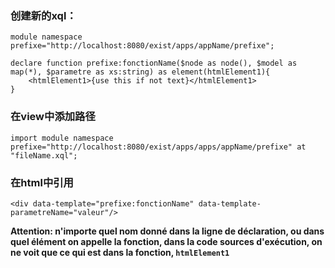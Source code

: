 ### 创建新的xql：

```
module namespace prefixe="http://localhost:8080/exist/apps/appName/prefixe";

declare function prefixe:fonctionName($node as node(), $model as map(*), $parametre as xs:string) as element(htmlElement1){
	<htmlElement1>{use this if not text}</htmlElement1>
}
```


### 在view中添加路径
`import module namespace prefixe="http://localhost:8080/exist/apps/apps/appName/prefixe" at "fileName.xql";`

### 在html中引用
`<div data-template="prefixe:fonctionName" data-template-parametreName="valeur"/>`

**Attention: n'importe quel nom donné dans la ligne de déclaration, ou dans quel élément on appelle la fonction, dans la code sources d'exécution, on ne voit que ce qui est dans la fonction, `htmlElement1`**


